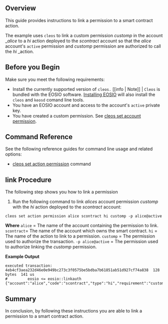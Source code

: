 ## Overview
This guide provides instructions to link a permission to a smart contract action.   

The example uses `cleos` to link a custom permission _customp_ in the account __alice_ to a _hi_ action deployed to the _scontract_ account so that the _alice_ account's `active` permission and _customp_ permission are authorized to call the _hi_ _action.  

## Before you Begin
Make sure you meet the following requirements: 

* Install the currently supported version of `cleos.`
[[info | Note]]
| `Cleos` is bundled with the EOSIO software. [Installing EOSIO](../../00_install/index.md) will also install the `cleos` and `keosd` comand line tools. 
* You have an EOSIO account and access to the account's `active` private key.
* You have created a custom permission. See [cleos set account permission](../03_command-reference/set/set-account-permission.md).

## Command Reference
See the following reference guides for command line usage and related options:

* [cleos set action permission](../03_command-reference/set/set-action-permission.md) command
## link Procedure

The following step shows you how to link a permission

1. Run the following command to link _alices_ account permission _customp_ with the _hi_ action deployed to the _scontract_ account:

```shell
cleos set action permission alice scontract hi customp -p alice@active
```
**Where**
`alice` = The name of the account containing the permission to link.
`scontract`= The name of the account which owns the smart contract.
`hi` = The name of the action to link to a permission. 
`customp` = The permission used to authorize the transaction.
`-p alice@active` = The permission used to authorize linking the _customp_ permission.

**Example Output**
```shell
executed transaction: 4eb4cf3aea232d46e0e949bc273c3f0575be5bdba7b61851ab51d927cf74a838  128 bytes  141 us
#         eosio <= eosio::linkauth              {"account":"alice","code":"scontract","type":"hi","requirement":"customp"}
```
## Summary
In conclusion, by following these instructions you are able to link a permission to a smart contract action.

